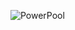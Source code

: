 ![PowerPool](https://github.com/Melyfr/powerpool/assets/72978278/85a8d93c-c0c7-4097-b2b8-7b121cfedde2)
